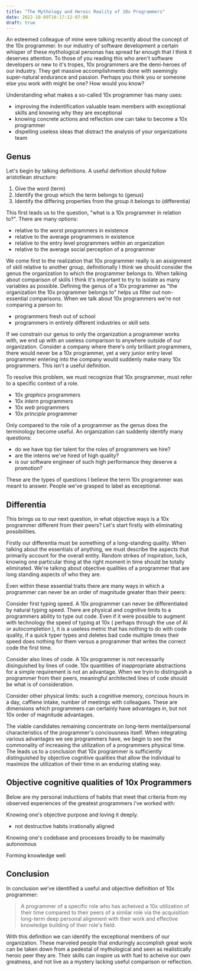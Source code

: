 ```yaml
---
title: "The Mythology and Heroic Reality of 10x Programmers"
date: 2022-10-09T16:17:12-07:00
draft: true
---
```


An esteemed colleague of mine were talking recently about the concept of the 10x programmer.  In our industry of software development a certain whisper of these mythological personas has spread far enough that I think it deserves attention. To those of you reading this who aren't software developers or new to it's tropes, 10x programmers are the demi-heroes of our industry.  They get massive accomplishments done with seemingly super-natural endurance and passion.  Perhaps you think you or someone else you work with might be one? How would you know?

Understanding what makes a so-called 10x programmer has many uses:

* improving the indentification valuable team members with exceptional skills and knowing why they are exceptional
* knowing concrete actions and reflection one can take to become a 10x programmer
* dispelling useless ideas that distract the analysis of your organizations team

## Genus

Let's begin by talking definitions.  A useful definition should follow aristotlean structure:

1. Give the word (term)
2. Identify the group which the term belongs to (genus)
3. Identify the differing properties from the group it belongs to (differentia)

This first leads us to the question, "what is a 10x programmer in relation to?".  There are many options:

* relative to the worst programmers in existence
* relative to the average programmers in existence
* relative to the entry level programmers within an organization
* relative to the average social perception of a programmer

We come first to the realization that 10x programmer really is an assignment of skill relative to another group, definitionally I think we should consider the genus the organization to which the programmer belongs to.  When talking about comparison of skills I think it's important to try to isolate as many variables as possible.  Defining the genus of a 10x programmer as "the organization the 10x programmer belongs to" helps us filter out non-essential comparisons.  When we talk about 10x programmers we're not comparing a person to:

* programmers fresh out of school
* programmers in entirely different industries or skill sets

If we constrain our genus to only the organization a programmer works with, we end up with an useless comparison to anywhere outside of our organization. Consider a company where there's only brilliant programmers, there would never be a 10x programmer, yet a very junior entry level programmer entering into the company would suddenly make many 10x programmers.  This isn't a useful definition.

To resolve this problem, we must recognize that 10x programmer, must refer to a specific context of a role.

* 10x *graphics* programmers
* 10x *intern* programmers
* 10x *web* programmers
* 10x *principle* programmer

Only compared to the role of a programmer as the genus does the terminology become useful.  An organization can suddenly identify many questions:

* do we have top tier talent for the roles of programmers we hire?
* are the interns we've hired of high quality?
* is our software engineer of such high performance they deserve a promotion?

These are the types of questions I believe the term 10x programmer was meant to answer.  People we've grasped to label as exceptional.

 ## Differentia

This brings us to our next question, in what objective ways is a 10x programmer different from their peers? Let's start firstly with eliminating possibilities.  

Firstly our differentia must be something of a long-standing quality.  When talking about the essentials of anything, we must describe the aspects that primarily account for the overall entity.  Random strikes of inspiration, luck, knowing one particular thing at the right moment in time should be totally eliminated.  We're talking about objective qualities of a programmer that are long standing aspects of who they are.

Even within these essential traits there are many ways in which a programmer can never be an order of magnitude greater than their peers:

Consider first typing speed.  A 10x programmer can never be differentiated by natural typing speed.  There are physical and cognitive limits to a programmers ability to type out code. Even if it were possible to augment with technology the speed of typing at 10x ( perhaps through the use of AI or autocompletion ), it is a useless metric that has nothing to do with code quality, if a quick typer types and deletes bad code multiple times their speed does nothing for them versus a programmer that writes the correct code the first time.

Consider also lines of code.  A 10x programmer is not necessarily disinguished by lines of code.  10x quantities of inappropriate abstractions for a simple requirement is not an advantage.  When we tryin to distinguish a programmer from their peers, meaningful architected lines of code should be what is of consideration. 

Consider other physical limits: such a cognitive memory, concious hours in a day, caffiene intake, number of meetings with colleagues.  These are dimensions which programmers can certainly have advantages in, but not 10x order of magnitude advantages.  

The viable candidates remaining concentrate on long-term mental/personal characteristics of the programmer's conciousness itself.  When integrating various advantages we see programmers have, we begin to see the commonality of increasing the utilization of a programmers physical time.  The leads us to a conclusion that 10x programmer is sufficiently distinguished by objective cognitive qualities that allow the individual to maximize the utilization of their time in an enduring stating way.

## Objective cognitive qualities of 10x Programmers

Below are my personal inductions of habits that meet that criteria from my observed experiences of the greatest programmers i've worked with:

Knowing one's objective purpose and loving it deeply.
- not destructive habits irrationally aligned

Knowing one's codebase and processes broadly to be maximally autonomous

Forming knowledge well

## Conclusion

In conclusion we've identified a useful and objective definition of 10x programmer:

> A programmer of a specific role who has acheived a 10x utilization of their time compared to their peers of a similar role via the acquisition long-term deep personal alignment with their work and effective knowledge building of their role's field.

With this definition we can identify the exceptional members of our organization.  These marveled people that enduringly accomplish great work can be taken down from a pedestal of mythological and seen as realistically heroic peer they are.  Their skills can inspire us with fuel to acheive our own greatness, and not live as a mystery lacking useful comparison or reflection.